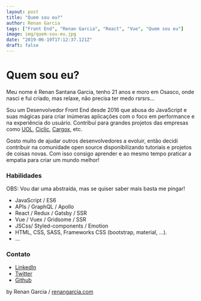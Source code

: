 ```yaml
---
layout: post
title: "Quem sou eu?"
author: Renan Garcia
tags: ["Front End", "Renan Garcia", "React", "Vue", "Quem sou eu"]
image: img/quem-sou-eu.jpg
date: "2019-06-19T17:12:37.121Z"
draft: false
---
```


# Quem sou eu?

Meu nome é Renan Santana Garcia, tenho 21 anos e moro em Osasco, onde nasci e fui criado, mas relaxe, não precisa ter medo rsrsrs…

Sou um Desenvolvedor Front End desde 2016 que abusa do JavaScript e suas mágicas para criar inúmeras aplicações com o foco em performance e na experiência do usuário. Contribuí para grandes projetos das empresas como [UOL](http://uol.com.br/), [Ciclic](http://ciclic.com.br/), [Cargox](http://cargox.com.br/), etc.

Gosto muito de ajudar outros desenvolvedores a evoluir, então decidi contribuir na comunidade open source disponibilizando tutoriais e projetos de coisas novas. Com isso consigo aprender e ao mesmo tempo praticar a empatia para criar um mundo melhor!

### Habilidades
OBS: Vou dar uma abstraída, mas se quiser saber mais basta me pingar!

-   JavaScript / ES6
-   APIs / GraphQL / Apollo
-   React / Redux / Gatsby / SSR
-   Vue / Vuex / Gridsome / SSR
-   JSCss/ Styled-components / Emotion
-   HTML, CSS, SASS, Frameworks CSS (bootstrap, material, …).
-   …

### Contato
-   [LinkedIn](https://www.linkedin.com/in/renan-g-2a251ba0/)
-   [Twitter](http://twitter.com/renangarciasoz)
-   [Github](http://github.com/renangarciasoz)

by Renan Garcia /  [renangarcia.com](http://renangarcia.com/)
